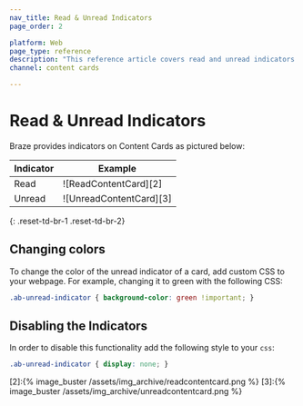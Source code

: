 ```yaml
---
nav_title: Read & Unread Indicators
page_order: 2

platform: Web
page_type: reference
description: "This reference article covers read and unread indicators in Content Cards."
channel: content cards

---
```


# Read & Unread Indicators

Braze provides indicators on Content Cards as pictured below:

|Indicator|Example |
|---|---|
| Read | ![ReadContentCard][2] |
| Unread | ![UnreadContentCard][3] |
{: .reset-td-br-1 .reset-td-br-2}

## Changing colors

To change the color of the unread indicator of a card, add custom CSS to your webpage. For example, changing it to green with the following CSS:

```css
.ab-unread-indicator { background-color: green !important; }
```

## Disabling the Indicators

In order to disable this functionality add the following style to your `css`:

```css
.ab-unread-indicator { display: none; }
```

[2]:{% image_buster /assets/img_archive/readcontentcard.png %}
[3]:{% image_buster /assets/img_archive/unreadcontentcard.png %}
